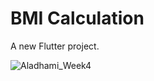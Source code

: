 # BMI Calculation

A new Flutter project.


![Aladhami_Week4](https://github.com/FakhriAladhami/BMI-Calculation/assets/105823355/ef4c7f39-e27b-4b36-9027-1cbf3fad5dc6)
